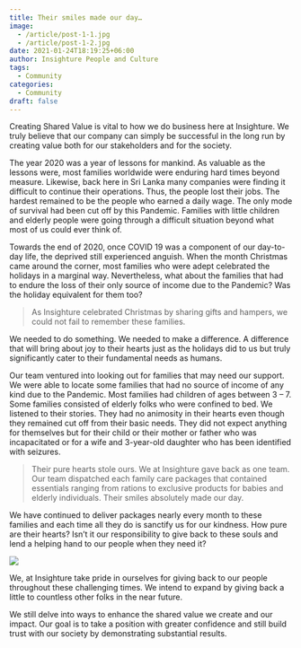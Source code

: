 ```yaml
---
title: Their smiles made our day…
image:
  - /article/post-1-1.jpg
  - /article/post-1-2.jpg
date: 2021-01-24T18:19:25+06:00
author: Insighture People and Culture
tags:
  - Community
categories:
  - Community
draft: false
---
```


Creating Shared Value is vital to how we do business here at Insighture. We truly believe that our company can simply be successful in the long run by creating value both for our stakeholders and for the society.

The year 2020 was a year of lessons for mankind. As valuable as the lessons were, most families worldwide were enduring hard times beyond measure. Likewise, back here in Sri Lanka many companies were finding it difficult to continue their operations. Thus, the people lost their jobs. The hardest remained to be the people who earned a daily wage. The only mode of survival had been cut off by this Pandemic. Families with little children and elderly people were going through a difficult situation beyond what most of us could ever think of.

Towards the end of 2020, once COVID 19 was a component of our day-to-day life, the deprived still experienced anguish. When the month Christmas came around the corner, most families who were adept celebrated the holidays in a marginal way. Nevertheless, what about the families that had to endure the loss of their only source of income due to the Pandemic? Was the holiday equivalent for them too?

> As Insighture celebrated Christmas by sharing gifts and hampers, we could not fail to remember these families.

We needed to do something. We needed to make a difference. A difference that will bring about joy to their hearts just as the holidays did to us but truly significantly cater to their fundamental needs as humans.

Our team ventured into looking out for families that may need our support. We were able to locate some families that had no source of income of any kind due to the Pandemic. Most families had children of ages between 3 – 7. Some families consisted of elderly folks who were confined to bed. We listened to their stories. They had no animosity in their hearts even though they remained cut off from their basic needs. They did not expect anything for themselves but for their child or their mother or father who was incapacitated or for a wife and 3-year-old daughter who has been identified with seizures.

> Their pure hearts stole ours. We at Insighture gave back as one team. Our team dispatched each family care packages that contained essentials ranging from rations to exclusive products for babies and elderly individuals. Their smiles absolutely made our day.

We have continued to deliver packages nearly every month to these families and each time all they do is sanctify us for our kindness. How pure are their hearts? Isn’t it our responsibility to give back to these souls and lend a helping hand to our people when they need it?

![](/article/post-1-3.jpg)

We, at Insighture take pride in ourselves for giving back to our people throughout these challenging times. We intend to expand by giving back a little to countless other folks in the near future.  

We still delve into ways to enhance the shared value we create and our impact. Our goal is to take a position with greater confidence and still build trust with our society by demonstrating substantial results.
